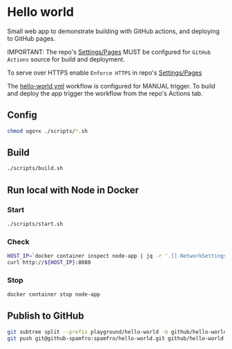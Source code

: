 # Hello world

Small web app to demonstrate building with GitHub actions,
and deploying to GitHub pages.

IMPORTANT: The repo's [Settings/Pages](https://github.com/spamfro/hello-world/settings/pages) MUST be confgured for `GitHub Actions` source for build and deployment.

To serve over HTTPS enable `Enforce HTTPS` in repo's [Settings/Pages](https://github.com/spamfro/hello-world/settings/pages)

The [hello-world,yml](./.github/workflows/hello-world.yml) workflow
is configured for MANUAL trigger.  To build and deploy the app
trigger the workflow from the repo's Actions tab.

## Config
```bash
chmod ugo+x ./scripts/*.sh
```

## Build
```bash
./scripts/build.sh
```

## Run local with Node in Docker
### Start
```bash
./scripts/start.sh
```
### Check
```bash
HOST_IP=`docker container inspect node-app | jq -r '.[].NetworkSettings.IPAddress'`
curl http://${HOST_IP}:8080
```
### Stop
```bash
docker container stop node-app 
```

## Publish to GitHub
```bash
git subtree split --prefix playground/hello-world -b github/hello-world
git push git@github-spamfro:spamfro/hello-world.git github/hello-world:main
```
